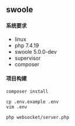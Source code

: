 ## swoole

#### 系统要求

- linux
- php  7.4.19
- swoole   5.0.0-dev
- supervisor
- composer

#### 项目构建

```
composer install
```

```
cp .env.example .env
vim .env
```

```
php websocket/server.php
```


